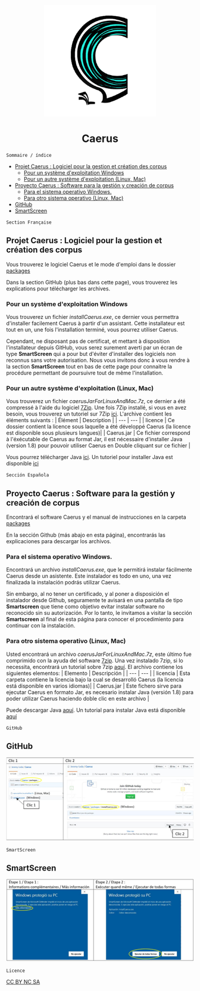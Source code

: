 <p align="center">
  <img width="300" height="300" src="https://github.com/Jeremy-Leda/Caerus/blob/master/logo.png?raw=true">
</p>
<center> <h1>Caerus</h1> </center>

```
Sommaire / índice 
```

- [Projet Caerus : Logiciel pour la gestion et création des corpus](#projet-caerus--logiciel-pour-la-gestion-et-cr%C3%A9ation-des-corpus)
  * [Pour un système d'exploitation Windows](#pour-un-syst%C3%A8me-dexploitation-windows)
  * [Pour un autre système d'exploitation (Linux, Mac)](#pour-un-autre-syst%C3%A8me-dexploitation-linux-mac)
- [Proyecto Caerus : Software para la gestión y creación de corpus](#proyecto-caerus--software-para-la-gesti%C3%B3n-y-creaci%C3%B3n-de-corpus)
  * [Para el sistema operativo Windows.](#para-el-sistema-operativo-windows)
  * [Para otro sistema operativo (Linux, Mac)](#para-otro-sistema-operativo-linux-mac)
- [GitHub](#GitHub)
- [SmartScreen](#SmartScreen)

```
Section Française
```
## Projet Caerus : Logiciel pour la gestion et création des corpus

Vous trouverez le logiciel Caerus et le mode d'emploi dans le dossier [packages](https://github.com/Jeremy-Leda/Caerus/tree/master/packages)

Dans la section GitHub (plus bas dans cette page), vous trouverez les explications pour télécharger les archives.

### Pour un système d'exploitation Windows
Vous trouverez un fichier *installCaerus.exe*, ce dernier vous permettra d'installer facilement Caerus à partir d'un assistant. Cette installateur est tout en un, une fois l'installation terminé, vous pourrez utiliser Caerus.

Cependant, ne disposant pas de certificat, et mettant à disposition l'installateur depuis GitHub, vous serez surement averti par un écran de type **SmartScreen** qui a pour but d'éviter d'installer des logiciels non reconnus sans votre autorisation. Nous vous invitons donc à vous rendre à la section  **SmartScreen** tout en bas de cette page pour connaitre la procédure permettant de poursuivre tout de même l'installation.

### Pour un autre système d'exploitation (Linux, Mac)
Vous trouverez un fichier *caerusJarForLinuxAndMac.7z*, ce dernier a été compressé à l'aide du logiciel
[7Zip](https://www.7-zip.org/download.html).
Une fois 7Zip installé, si vous en avez besoin, vous trouverez un tutoriel sur 7Zip [ici](https://7zip.fr/7zip-tutoriel-aide-installation-utilisation/).
L'archive contient les éléments suivants :
| Élément | Description |
| --- | --- |
| licence | Ce dossier contient la licence sous laquelle a été développé Caerus (la licence est disponible sous plusieurs langues)|
| Caerus.jar | Ce fichier correspond à l'éxécutable de Caerus au format Jar, il est nécessaire d'installer Java (version 1.8) pour pouvoir utiliser Caerus en Double cliquant sur ce fichier |

Vous pourrez télécharger Java [ici](https://www.java.com/fr/download/).
Un tutoriel pour installer Java est disponible [ici](https://www.java.com/fr/download/help/windows_manual_download.xml)

```
Sección Española
```
## Proyecto Caerus : Software para la gestión y creación de corpus

Encontrará el software Caerus y el manual de instrucciones en la carpeta [packages](https://github.com/Jeremy-Leda/Caerus/tree/master/packages)

En la sección Github (más abajo en esta página), encontrarás las explicaciones para descargar los archivos.

### Para el sistema operativo Windows. 
Encontrará un archivo *installCaerus.exe*, que le permitirá instalar fácilmente Caerus desde un asistente. Este instalador es todo en uno, una vez finalizada la instalación podrás utilizar Caerus.

Sin embargo, al no tener un certificado, y al poner a disposición el instalador desde Github, seguramente te avisará en una pantalla de tipo **Smartscreen** que tiene como objetivo evitar instalar software no reconocido sin su autorización. Por lo tanto, le invitamos a visitar la sección **Smartscreen** al final de esta página para conocer el procedimiento para continuar con la instalación.


### Para otro sistema operativo (Linux, Mac)
Usted encontrará un archivo *caerusJarForLinuxAndMac.7z*, este último fue comprimido con la ayuda del software [7zip](https://www.7-zip.org/download.html).
Una vez instalado 7zip, si lo necessita, encontrará un tutorial sobre 7zip [aquí](http://www.gofree.com/Espanol/Descarga/7Zip/Tutoriales/instalararchivosZIP.php).
El archivo contiene los siguientes elementos:
| Elemento | Descripción |
| --- | --- | 
| licencia | Esta carpeta contiene la licencia bajo la cual se desarrolló Caerus (la licencia está disponible en varios idiomas)| 
| Caerus.jar | Este fichero sirve para ejecutar Caerus en formato Jar, es necesario instalar Java (versión 1.8) para poder utilizar Caerus haciendo doble clic en este archivo |

Puede descargar Java [aquí](https://www.java.com/fr/download/).
Un tutorial para instalar Java está disponible [aquí](https://www.java.com/es/download/help/windows_manual_download.xml)

```
GitHub
```

## GitHub

<p align="center">
  <img src="https://github.com/Jeremy-Leda/Caerus/blob/master/GitHub/github.jpg?raw=true">
</p>

```
SmartScreen
```

## SmartScreen

<p align="center">
  <img src="https://github.com/Jeremy-Leda/Caerus/blob/master/SmartScreen/smartscreen.jpg?raw=true">
</p>


```
Licence
```
[CC BY NC SA](https://creativecommons.org/licenses/by-nc-sa/4.0/)

